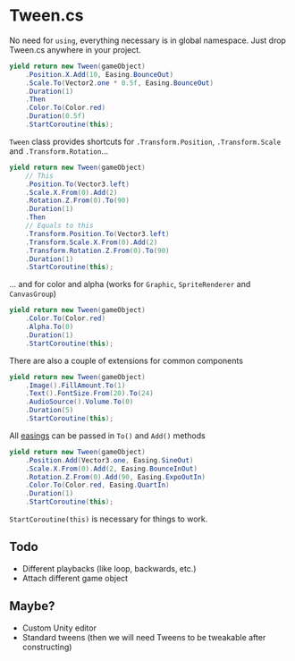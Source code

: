 # Tween.cs

No need for `using`, everything necessary is in global namespace. Just drop Tween.cs anywhere in your project.

```csharp
yield return new Tween(gameObject)
    .Position.X.Add(10, Easing.BounceOut)
    .Scale.To(Vector2.one * 0.5f, Easing.BounceOut)
    .Duration(1)
    .Then
    .Color.To(Color.red)
    .Duration(0.5f)
    .StartCoroutine(this);
```

`Tween` class provides shortcuts for `.Transform.Position`, `.Transform.Scale` and `.Transform.Rotation`...

```csharp
yield return new Tween(gameObject)
    // This
    .Position.To(Vector3.left)
    .Scale.X.From(0).Add(2)
    .Rotation.Z.From(0).To(90)
    .Duration(1)
    .Then
    // Equals to this
    .Transform.Position.To(Vector3.left)
    .Transform.Scale.X.From(0).Add(2)
    .Transform.Rotation.Z.From(0).To(90)
    .Duration(1)
    .StartCoroutine(this);
```

... and for color and alpha (works for `Graphic`, `SpriteRenderer` and `CanvasGroup`)

```csharp
yield return new Tween(gameObject)
    .Color.To(Color.red)
    .Alpha.To(0)
    .Duration(1)
    .StartCoroutine(this);
```

There are also a couple of extensions for common components

```csharp
yield return new Tween(gameObject)
    .Image().FillAmount.To(1)
    .Text().FontSize.From(20).To(24)
    .AudioSource().Volume.To(0)
    .Duration(5)
    .StartCoroutine(this);
```

All [easings](https://easings.net) can be passed in `To()` and `Add()` methods

```csharp
yield return new Tween(gameObject)
    .Position.Add(Vector3.one, Easing.SineOut)
    .Scale.X.From(0).Add(2, Easing.BounceInOut)
    .Rotation.Z.From(0).Add(90, Easing.ExpoOutIn)
    .Color.To(Color.red, Easing.QuartIn)
    .Duration(1)
    .StartCoroutine(this);
```

`StartCoroutine(this)` is necessary for things to work.

## Todo

- Different playbacks (like loop, backwards, etc.)
- Attach different game object

## Maybe?
- Custom Unity editor
- Standard tweens (then we will need Tweens to be tweakable after constructing)
